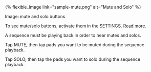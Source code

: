 ---
---

{% flexible_image link="sample-mute.png" alt="Mute and Solo" %}

Image: mute and solo buttons

To see mute/solo buttons, activate them in the SETTINGS. [Read more](./8-settings.html#84-extras-settings).

A sequence must be playing back in order to hear mutes and solos.

Tap MUTE, then tap pads you want to be muted during the sequence playback.

Tap SOLO, then tap the pads you want to solo during the sequence playback.

